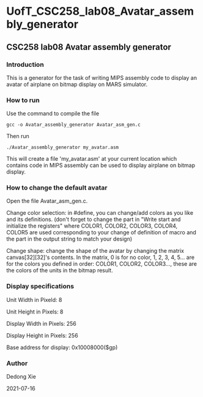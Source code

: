 # UofT_CSC258_lab08_Avatar_assembly_generator
## CSC258 lab08 Avatar assembly generator
### Introduction
This is a generator for the task of writing MIPS assembly code to display an avatar of airplane on bitmap display on MARS simulator.
### How to run
Use the command to compile the file
```
gcc -o Avatar_assembly_generator Avatar_asm_gen.c
```
Then run
```
./Avatar_assembly_generator my_avatar.asm
```
This will create a file 'my_avatar.asm' at your current location which contains code in MIPS assembly can be used to display airplane on bitmap display.

### How to change the default avatar
Open the file Avatar_asm_gen.c.

Change color selection: in #define, you can change/add colors as you like and its definitions. (don't forget to change the part in "Write start and initialize the registers" where COLOR1, COLOR2, COLOR3, COLOR4, COLOR5 are used corresponding to your change of definition of macro and the part in the output string to match your design)

Change shape: change the shape of the avatar by changing the matrix canvas\[32]\[32]'s contents. In the matrix, 0 is for no color, 1, 2, 3, 4, 5... are for the colors you defined in order: COLOR1, COLOR2, COLOR3..., these are the colors of the units in the bitmap result.

### Display specifications

Unit Width in Pixeld: 8

Unit Height in Pixels: 8

Display Width in Pixels: 256

Display Height in Pixels: 256

Base address for display: 0x10008000($gp)

### Author

Dedong Xie

2021-07-16

